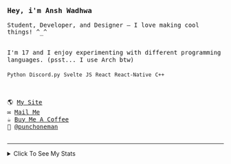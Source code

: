 <samp href="https://anshwadhwa.vercel.app">
    <h3>Hey, i'm Ansh Wadhwa</h3>
    <p>Student, Developer, and Designer — I love making cool things! ^_^</p>
    <br />
    I'm 17 and I enjoy experimenting with different programming languages. (psst... I use Arch btw)
    <br />
    <br />
    <code>Python</code> <code>Discord.py</code> <code>Svelte</code> <code>JS</code> <code>React</code> <code>React-Native</code> <code>C++</code>
    <br />
    <br />
    <h2></h2>
    🌎 <a href="https://simplystudios.github.io/anshwadhwa" target="_blank">My Site</a>
    <br/>
    ✉️ <a href="mailto:work.awadhwa@gmail.com" target="_blank">Mail Me</a>
    <br/>
    ☕️ <a href="https://buymeacoffee/anshwadhwa8" target="_blank">Buy Me A Coffee</a>
    <br/>
    👤 <a href="https://discord.com/users/600278222428438559" target="_blank">@punchoneman</a>
</samp>


<br />
<br />
<hr />
<details>
<summary> Click To See My Stats </summary>
<br />
<br />

<!--START_SECTION:waka-->
![Code Time](http://img.shields.io/badge/Code%20Time-470%20hrs%2021%20mins-blue)

![Profile Views](http://img.shields.io/badge/Profile%20Views-0-blue)

![Lines of code](https://img.shields.io/badge/From%20Hello%20World%20I%27ve%20Written-504.6%20thousand%20lines%20of%20code-blue)

**🐱 My GitHub Data** 

> 📦 213.1 kB Used in GitHub's Storage 
 > 
> 🏆 0 Contributions in the Year 2025
 > 
> 🚫 Not Opted to Hire
 > 
> 📜 48 Public Repositories 
 > 
> 🔑 8 Private Repositories 
 > 
**I'm an Early 🐤** 

```text
🌞 Morning                157 commits         ████░░░░░░░░░░░░░░░░░░░░░   17.92 % 
🌆 Daytime                341 commits         ██████████░░░░░░░░░░░░░░░   38.93 % 
🌃 Evening                342 commits         ██████████░░░░░░░░░░░░░░░   39.04 % 
🌙 Night                  36 commits          █░░░░░░░░░░░░░░░░░░░░░░░░   04.11 % 
```
📅 **I'm Most Productive on Saturday** 

```text
Monday                   104 commits         ███░░░░░░░░░░░░░░░░░░░░░░   11.87 % 
Tuesday                  118 commits         ███░░░░░░░░░░░░░░░░░░░░░░   13.47 % 
Wednesday                136 commits         ████░░░░░░░░░░░░░░░░░░░░░   15.53 % 
Thursday                 104 commits         ███░░░░░░░░░░░░░░░░░░░░░░   11.87 % 
Friday                   155 commits         ████░░░░░░░░░░░░░░░░░░░░░   17.69 % 
Saturday                 172 commits         █████░░░░░░░░░░░░░░░░░░░░   19.63 % 
Sunday                   87 commits          ██░░░░░░░░░░░░░░░░░░░░░░░   09.93 % 
```


📊 **This Week I Spent My Time On** 

```text
🕑︎ Time Zone: Asia/Kolkata

💬 Programming Languages: 
Svelte                   41 mins             █████████████████████░░░░   85.05 % 
Markdown                 4 mins              ███░░░░░░░░░░░░░░░░░░░░░░   10.16 % 
JavaScript               1 min               █░░░░░░░░░░░░░░░░░░░░░░░░   02.81 % 
CSS                      0 secs              ░░░░░░░░░░░░░░░░░░░░░░░░░   01.95 % 
HTML                     0 secs              ░░░░░░░░░░░░░░░░░░░░░░░░░   00.03 % 

🔥 Editors: 
Zed                      48 mins             █████████████████████████   100.00 % 

🐱‍💻 Projects: 
signscribe               47 mins             ████████████████████████░   97.19 % 
Ytmusic-clone            1 min               █░░░░░░░░░░░░░░░░░░░░░░░░   02.81 % 

💻 Operating System: 
Linux                    48 mins             █████████████████████████   100.00 % 
```

**I Mostly Code in Python** 

```text
Python                   10 repos            ██████░░░░░░░░░░░░░░░░░░░   23.26 % 
HTML                     9 repos             █████░░░░░░░░░░░░░░░░░░░░   20.93 % 
JavaScript               7 repos             ████░░░░░░░░░░░░░░░░░░░░░   16.28 % 
CSS                      5 repos             ███░░░░░░░░░░░░░░░░░░░░░░   11.63 % 
Svelte                   5 repos             ███░░░░░░░░░░░░░░░░░░░░░░   11.63 % 
```



**Timeline**

![Lines of Code chart](https://raw.githubusercontent.com/simplystudios/simplystudios/main/assets/bar_graph.png)


 Last Updated on 05/06/2025 18:55:52 UTC
<!--END_SECTION:waka-->
</details>
